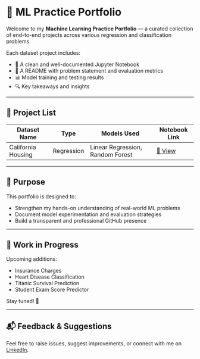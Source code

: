 # 🧠 ML Practice Portfolio

Welcome to my **Machine Learning Practice Portfolio** — a curated collection of end-to-end projects across various regression and classification problems.

Each dataset project includes:
- 📓 A clean and well-documented Jupyter Notebook
- 📃 A README with problem statement and evaluation metrics
- 📊 Model training and testing results
- 🔍 Key takeaways and insights

---

## 📂 Project List

| Dataset Name           | Type         | Models Used                     | Notebook Link                     |
|------------------------|--------------|----------------------------------|------------------------------------|
| California Housing     | Regression   | Linear Regression, Random Forest| [🔗 View]([./california-housing](https://colab.research.google.com/github/kaivalyagnik/ml-practice-portfolio/blob/main/california_housing_regression.ipynb#scrollTo=ST0rPf-aC3mw))    |

---

## 🧭 Purpose

This portfolio is designed to:
- Strengthen my hands-on understanding of real-world ML problems
- Document model experimentation and evaluation strategies
- Build a transparent and professional GitHub presence

---

## 🚧 Work in Progress

Upcoming additions:
- Insurance Charges
- Heart Disease Classification
- Titanic Survival Prediction
- Student Exam Score Predictor

Stay tuned! 🚀

---

## 📬 Feedback & Suggestions

Feel free to raise issues, suggest improvements, or connect with me on [LinkedIn](www.linkedin.com/in/kaival-yagnik-16185728b).

